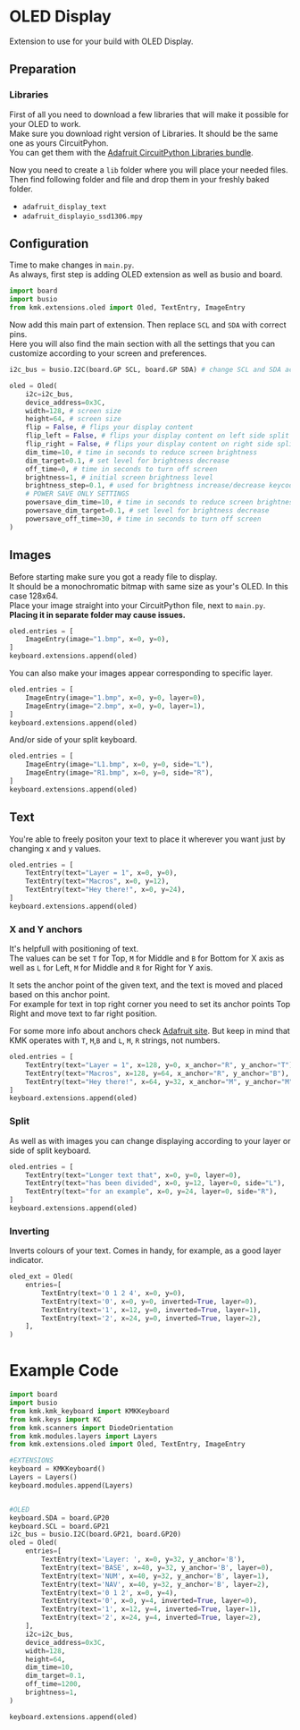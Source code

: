 # OLED Display
Extension to use for your build with OLED Display.

## Preparation

### Libraries
First of all you need to download a few libraries that will make it possible for your OLED to work.\
Make sure you download right version of Libraries. It should be the same one as yours CircuitPyhon.\
You can get them with the [Adafruit CircuitPython Libraries bundle](https://circuitpython.org/libraries).

Now you need to create a `lib` folder where you will place your needed files.\
Then find following folder and file and drop them in your freshly baked folder.
* `adafruit_display_text`
* `adafruit_displayio_ssd1306.mpy`

## Configuration
Time to make changes in `main.py`.\
As always, first step is adding OLED extension as well as busio and board.

```python
import board
import busio
from kmk.extensions.oled import Oled, TextEntry, ImageEntry
```

Now add this main part of extension. Then replace `SCL` and `SDA` with correct pins.\
Here you will also find the main section with all the settings that you can customize according to your screen and preferences.

```python
i2c_bus = busio.I2C(board.GP SCL, board.GP SDA) # change SCL and SDA according to your board and made connection.

oled = Oled(
    i2c=i2c_bus,
    device_address=0x3C,
    width=128, # screen size
    height=64, # screen size
    flip = False, # flips your display content
    flip_left = False, # flips your display content on left side split
    flip_right = False, # flips your display content on right side split
    dim_time=10, # time in seconds to reduce screen brightness
    dim_target=0.1, # set level for brightness decrease
    off_time=0, # time in seconds to turn off screen
    brightness=1, # initial screen brightness level
    brightness_step=0.1, # used for brightness increase/decrease keycodes
    # POWER SAVE ONLY SETTINGS
    powersave_dim_time=10, # time in seconds to reduce screen brightness
    powersave_dim_target=0.1, # set level for brightness decrease
    powersave_off_time=30, # time in seconds to turn off screen
)
```

## Images

Before starting make sure you got a ready file to display.\
It should be a monochromatic bitmap with same size as your's OLED. In this case 128x64.\
Place your image straight into your CircuitPython file, next to `main.py`.\
**Placing it in separate folder may cause issues.**

```python
oled.entries = [
    ImageEntry(image="1.bmp", x=0, y=0),
]
keyboard.extensions.append(oled)
```

You can also make your images appear corresponding to specific layer.

```python
oled.entries = [
    ImageEntry(image="1.bmp", x=0, y=0, layer=0),
    ImageEntry(image="2.bmp", x=0, y=0, layer=1),
]
keyboard.extensions.append(oled)
```

And/or side of your split keyboard.

```python
oled.entries = [
    ImageEntry(image="L1.bmp", x=0, y=0, side="L"),
    ImageEntry(image="R1.bmp", x=0, y=0, side="R"),
]
keyboard.extensions.append(oled)
```

## Text
You're able to freely positon your text to place it wherever you want just by changing x and y values.

```python
oled.entries = [
    TextEntry(text="Layer = 1", x=0, y=0),
    TextEntry(text="Macros", x=0, y=12),
    TextEntry(text="Hey there!", x=0, y=24),
]
keyboard.extensions.append(oled)
```
### X and Y anchors
It's helpfull with positioning of text.\
The values can be set `T` for Top, `M` for Middle and `B` for Bottom for X axis as well as `L` for Left, `M` for Middle and `R` for Right for Y axis.

It sets the anchor point of the given text, and the text is moved and placed based on this anchor point.\
For example for text in top right corner you need to set its anchor points Top Right and move text to far right position.

For some more info about anchors check [Adafruit site](https://learn.adafruit.com/circuitpython-display-support-using-displayio/text). But keep in mind that KMK operates with `T`, `M`,`B` and `L`, `M`, `R` strings, not numbers.

```python
oled.entries = [
    TextEntry(text="Layer = 1", x=128, y=0, x_anchor="R", y_anchor="T"), # text in Top Right corner
    TextEntry(text="Macros", x=128, y=64, x_anchor="R", y_anchor="B"), # text in Bottom Right corner
    TextEntry(text="Hey there!", x=64, y=32, x_anchor="M", y_anchor="M"), # text in the Middle of screen
]
keyboard.extensions.append(oled)
```

### Split
As well as with images you can change displaying according to your layer or side of split keyboard.

```python
oled.entries = [
    TextEntry(text="Longer text that", x=0, y=0, layer=0),
    TextEntry(text="has been divided", x=0, y=12, layer=0, side="L"),
    TextEntry(text="for an example", x=0, y=24, layer=0, side="R"),
]
keyboard.extensions.append(oled)
```

### Inverting
Inverts colours of your text. Comes in handy, for example, as a good layer indicator.

```python
oled_ext = Oled(
    entries=[
        TextEntry(text='0 1 2 4', x=0, y=0),
        TextEntry(text='0', x=0, y=0, inverted=True, layer=0),
        TextEntry(text='1', x=12, y=0, inverted=True, layer=1),
        TextEntry(text='2', x=24, y=0, inverted=True, layer=2),
    ],
)
```

# Example Code

```python
import board
import busio
from kmk.kmk_keyboard import KMKKeyboard
from kmk.keys import KC
from kmk.scanners import DiodeOrientation
from kmk.modules.layers import Layers
from kmk.extensions.oled import Oled, TextEntry, ImageEntry

#EXTENSIONS
keyboard = KMKKeyboard()
Layers = Layers()
keyboard.modules.append(Layers)


#OLED
keyboard.SDA = board.GP20
keyboard.SCL = board.GP21
i2c_bus = busio.I2C(board.GP21, board.GP20)
oled = Oled(
    entries=[
        TextEntry(text='Layer: ', x=0, y=32, y_anchor='B'),
        TextEntry(text='BASE', x=40, y=32, y_anchor='B', layer=0),
        TextEntry(text='NUM', x=40, y=32, y_anchor='B', layer=1),
        TextEntry(text='NAV', x=40, y=32, y_anchor='B', layer=2),
        TextEntry(text='0 1 2', x=0, y=4),
        TextEntry(text='0', x=0, y=4, inverted=True, layer=0),
        TextEntry(text='1', x=12, y=4, inverted=True, layer=1),
        TextEntry(text='2', x=24, y=4, inverted=True, layer=2),
    ],
    i2c=i2c_bus,
    device_address=0x3C,
    width=128,
    height=64,
    dim_time=10,
    dim_target=0.1,
    off_time=1200,
    brightness=1,
)

keyboard.extensions.append(oled)
```
